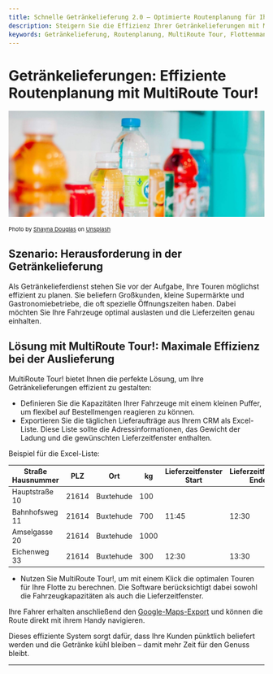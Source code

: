 ```yaml
---
title: Schnelle Getränkelieferung 2.0 – Optimierte Routenplanung für Ihre Flotte
description: Steigern Sie die Effizienz Ihrer Getränkelieferungen mit MultiRoute Tour!. Optimieren Sie die Auslastung Ihrer Fahrzeuge und beliefern Sie große und kleine Märkte schnell und zuverlässig. Halten Sie Getränke kühl und sparen Sie Zeit für den Genuss.
keywords: Getränkelieferung, Routenplanung, MultiRoute Tour, Flottenmanagement, Getränkeauslieferung, Lieferzeitfenster, effiziente Logistik, Fahrzeugkapazität
---
```


# Getränkelieferungen: Effiziente Routenplanung mit MultiRoute Tour!

![Effiziente Routenplanung für Getränkelieferungen](assets/getraenke.jpg "Effiziente Routenplanung für Getränkelieferungen")

<div style="font-size: 11px">
Photo by <a href="https://unsplash.com/@itsmaemedia?utm_source=unsplash&utm_medium=referral&utm_content=creditCopyText">Shayna Douglas</a> on <a href="https://unsplash.com/s/photos/beverages?utm_source=unsplash&utm_medium=referral&utm_content=creditCopyText">Unsplash</a></div>

## Szenario: Herausforderung in der Getränkelieferung

Als Getränkelieferdienst stehen Sie vor der Aufgabe, Ihre Touren möglichst effizient zu planen. Sie beliefern Großkunden, kleine Supermärkte und Gastronomiebetriebe, die oft spezielle Öffnungszeiten haben. Dabei möchten Sie Ihre Fahrzeuge optimal auslasten und die Lieferzeiten genau einhalten.

## Lösung mit MultiRoute Tour!: Maximale Effizienz bei der Auslieferung

MultiRoute Tour! bietet Ihnen die perfekte Lösung, um Ihre Getränkelieferungen effizient zu gestalten:

* Definieren Sie die Kapazitäten Ihrer Fahrzeuge mit einem kleinen Puffer, um flexibel auf Bestellmengen reagieren zu können.
* Exportieren Sie die täglichen Lieferaufträge aus Ihrem CRM als Excel-Liste. Diese Liste sollte die Adressinformationen, das Gewicht der Ladung und die gewünschten Lieferzeitfenster enthalten.

Beispiel für die Excel-Liste:

|Straße Hausnummer|PLZ|Ort|kg|Lieferzeitfenster Start|Lieferzeitfenster Ende|
|-----------------|---|---|---|----------------------|--------------------|
|Hauptstraße 10|21614|Buxtehude|100| | |
|Bahnhofsweg 11|21614|Buxtehude|700|11:45|12:30|
|Amselgasse 20|21614|Buxtehude|1000| | |
|Eichenweg 33|21614|Buxtehude|300|12:30|13:30|

* Nutzen Sie MultiRoute Tour!, um mit einem Klick die optimalen Touren für Ihre Flotte zu berechnen. Die Software berücksichtigt dabei sowohl die Fahrzeugkapazitäten als auch die Lieferzeitfenster.

Ihre Fahrer erhalten anschließend den [Google-Maps-Export](../tour/#tour-exportieren) und können die Route direkt mit ihrem Handy navigieren.

Dieses effiziente System sorgt dafür, dass Ihre Kunden pünktlich beliefert werden und die Getränke kühl bleiben – damit mehr Zeit für den Genuss bleibt.

---

